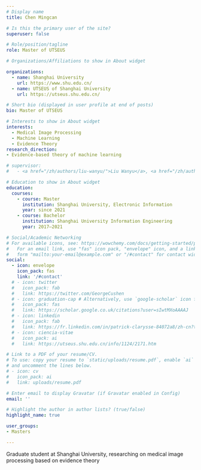 ```yaml
---
# Display name
title: Chen Mingcan

# Is this the primary user of the site?
superuser: false

# Role/position/tagline
role: Master of UTSEUS

# Organizations/Affiliations to show in About widget

organizations:
  - name: Shanghai University
    url: https://www.shu.edu.cn/
  - name: UTSEUS of Shanghai University
    url: https://utseus.shu.edu.cn/ 

# Short bio (displayed in user profile at end of posts)
bio: Master of UTSEUS

# Interests to show in About widget
interests:
  - Medical Image Processing
  - Machine Learning
  - Evidence Theory
research_direction:
- Evidence-based theory of machine learning

# supervisor:
#   - <a href="/zh/authors/liu-wanyu/">Liu Wanyu</a>, <a href="/zh/authors/chen-lunde/">Chen Lunde</a>

# Education to show in About widget
education:
  courses:
    - course: Master
      institution: Shanghai University, Electronic Information
      year: since 2021
    - course: Bachelor
      institution: Shanghai University Information Engineering 
      year: 2017–2021

# Social/Academic Networking
# For available icons, see: https://wowchemy.com/docs/getting-started/page-builder/#icons
#   For an email link, use "fas" icon pack, "envelope" icon, and a link in the
#   form "mailto:your-email@example.com" or "/#contact" for contact widget.
social:
  - icon: envelope
    icon_pack: fas
    link: '/#contact'
  # - icon: twitter
  #   icon_pack: fab
  #   link: https://twitter.com/GeorgeCushen
  # - icon: graduation-cap # Alternatively, use `google-scholar` icon from `ai` icon pack
  #   icon_pack: fas
  #   link: https://scholar.google.co.uk/citations?user=sIwtMXoAAAAJ
  # - icon: linkedin
  #   icon_pack: fab
  #   link: https://fr.linkedin.com/in/patrick-clarysse-84072a8/zh-cn?trk=people-guest_people_search-card
  # - icon: ciencia-vitae
  #   icon_pack: ai
  #   link: https://utseus.shu.edu.cn/info/1124/2171.htm

# Link to a PDF of your resume/CV.
# To use: copy your resume to `static/uploads/resume.pdf`, enable `ai` icons in `params.toml`,
# and uncomment the lines below.
# - icon: cv
#   icon_pack: ai
#   link: uploads/resume.pdf

# Enter email to display Gravatar (if Gravatar enabled in Config)
email: ''

# Highlight the author in author lists? (true/false)
highlight_name: true

user_groups:
- Masters

---
```


Graduate student at Shanghai University, researching on medical image processing based on evidence theory